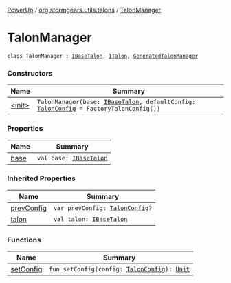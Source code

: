[PowerUp](../../index.md) / [org.stormgears.utils.talons](../index.md) / [TalonManager](./index.md)

# TalonManager

`class TalonManager : `[`IBaseTalon`](../-i-base-talon/index.md)`, `[`ITalon`](../-i-talon/index.md)`, `[`GeneratedTalonManager`](../-generated-talon-manager/index.md)

### Constructors

| Name | Summary |
|---|---|
| [&lt;init&gt;](-init-.md) | `TalonManager(base: `[`IBaseTalon`](../-i-base-talon/index.md)`, defaultConfig: `[`TalonConfig`](../-talon-config/index.md)` = FactoryTalonConfig())` |

### Properties

| Name | Summary |
|---|---|
| [base](base.md) | `val base: `[`IBaseTalon`](../-i-base-talon/index.md) |

### Inherited Properties

| Name | Summary |
|---|---|
| [prevConfig](../-generated-talon-manager/prev-config.md) | `var prevConfig: `[`TalonConfig`](../-talon-config/index.md)`?` |
| [talon](../-generated-talon-manager/talon.md) | `val talon: `[`IBaseTalon`](../-i-base-talon/index.md) |

### Functions

| Name | Summary |
|---|---|
| [setConfig](set-config.md) | `fun setConfig(config: `[`TalonConfig`](../-talon-config/index.md)`): `[`Unit`](https://kotlinlang.org/api/latest/jvm/stdlib/kotlin/-unit/index.html) |

